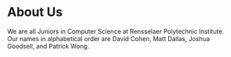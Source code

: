 # About Us #

We are all Juniors in Computer Science at Rensselaer Polytechnic Institute. Our names in alphabetical order are David Cohen, Matt Dallas, Joshua Goodsell, and Patrick Wong.